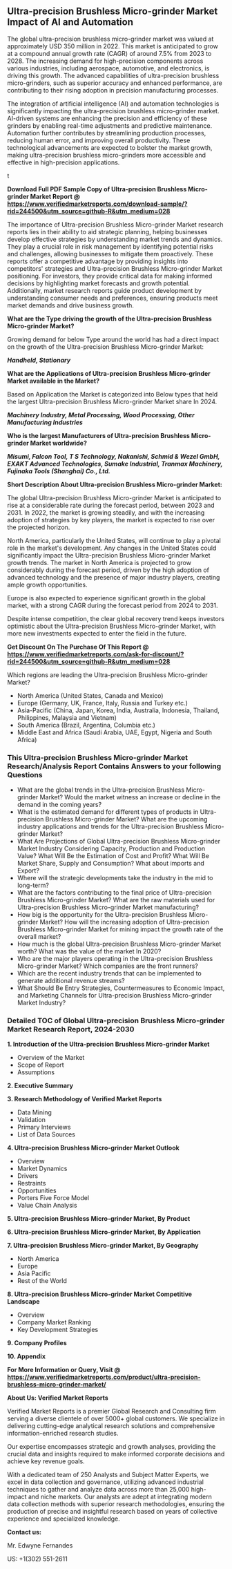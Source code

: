 <h2>Ultra-precision Brushless Micro-grinder Market Impact of AI and Automation</h2><p>The global ultra-precision brushless micro-grinder market was valued at approximately USD 350 million in 2022. This market is anticipated to grow at a compound annual growth rate (CAGR) of around 7.5% from 2023 to 2028. The increasing demand for high-precision components across various industries, including aerospace, automotive, and electronics, is driving this growth. The advanced capabilities of ultra-precision brushless micro-grinders, such as superior accuracy and enhanced performance, are contributing to their rising adoption in precision manufacturing processes.</p><p>The integration of artificial intelligence (AI) and automation technologies is significantly impacting the ultra-precision brushless micro-grinder market. AI-driven systems are enhancing the precision and efficiency of these grinders by enabling real-time adjustments and predictive maintenance. Automation further contributes by streamlining production processes, reducing human error, and improving overall productivity. These technological advancements are expected to bolster the market growth, making ultra-precision brushless micro-grinders more accessible and effective in high-precision applications.</p>t</p><p id="" class=""><strong>Download Full PDF Sample Copy of Ultra-precision Brushless Micro-grinder Market Report @ <a href="https://www.verifiedmarketreports.com/download-sample/?rid=244500&utm_source=github-R&utm_medium=028" target="_blank">https://www.verifiedmarketreports.com/download-sample/?rid=244500&utm_source=github-R&utm_medium=028</a></strong></p><p>The importance of&nbsp;Ultra-precision Brushless Micro-grinder Market research reports lies in their ability to aid strategic planning, helping businesses develop effective strategies by understanding market trends and dynamics. They play a crucial role in risk management by identifying potential risks and challenges, allowing businesses to mitigate them proactively. These reports offer a competitive advantage by providing insights into competitors' strategies and Ultra-precision Brushless Micro-grinder Market positioning. For investors, they provide critical data for making informed decisions by highlighting market forecasts and growth potential. Additionally, market research reports guide product development by understanding consumer needs and preferences, ensuring products meet market demands and drive business growth.</p><p><strong>What are the&nbsp;Type driving the growth of the Ultra-precision Brushless Micro-grinder Market?</strong></p><p id="" class="">Growing demand for below Type around the world has had a direct impact on the growth of the Ultra-precision Brushless Micro-grinder Market:</p><em><strong>Handheld, Stationary</strong></em></p><strong>What are the&nbsp;Applications&nbsp;of Ultra-precision Brushless Micro-grinder Market available in the Market?</strong></p><p id="" class="">Based on Application the Market is categorized into Below types that held the largest Ultra-precision Brushless Micro-grinder Market share In 2024.</p><em><strong>Machinery Industry, Metal Processing, Wood Processing, Other Manufacturing Industries</strong></em></p><strong>Who is the largest Manufacturers of Ultra-precision Brushless Micro-grinder Market worldwide?</strong></p><p><em><strong>Misumi, Falcon Tool, T S Technology, Nakanishi, Schmid & Wezel GmbH, EXAKT Advanced Technologies, Sumake Industrial, Tranmax Machinery, Fujinaka Tools (Shanghai) Co., Ltd.</strong></em></p><p id="" class=""><strong>Short Description About Ultra-precision Brushless Micro-grinder Market:</strong></p><p>The global Ultra-precision Brushless Micro-grinder Market is anticipated to rise at a considerable rate during the forecast period, between 2023 and 2031. In 2022, the market is growing steadily, and with the increasing adoption of strategies by key players, the market is expected to rise over the projected horizon.</p><p>North America, particularly the United States, will continue to play a pivotal role in the market's development. Any changes in the United States could significantly impact the Ultra-precision Brushless Micro-grinder Market growth trends. The market in North America is projected to grow considerably during the forecast period, driven by the high adoption of advanced technology and the presence of major industry players, creating ample growth opportunities.</p><p>Europe is also expected to experience significant growth in the global market, with a strong CAGR during the forecast period from 2024 to 2031.</p><p>Despite intense competition, the clear global recovery trend keeps investors optimistic about the Ultra-precision Brushless Micro-grinder Market, with more new investments expected to enter the field in the future.</p><p id="" class=""><strong>Get Discount On The Purchase Of This Report @ <a href="https://www.verifiedmarketreports.com/ask-for-discount/?rid=244500&utm_source=github-R&utm_medium=028" target="_blank">https://www.verifiedmarketreports.com/ask-for-discount/?rid=244500&utm_source=github-R&utm_medium=028</a></strong></p>Which regions are leading the Ultra-precision Brushless Micro-grinder Market?</p><ul><li>North America (United States, Canada and Mexico)</li><li>Europe (Germany, UK, France, Italy, Russia and Turkey etc.)</li><li>Asia-Pacific (China, Japan, Korea, India, Australia, Indonesia, Thailand, Philippines, Malaysia and Vietnam)</li><li>South America (Brazil, Argentina, Columbia etc.)</li><li>Middle East and Africa (Saudi Arabia, UAE, Egypt, Nigeria and South Africa)</li></ul><h3 id="" class="">This Ultra-precision Brushless Micro-grinder Market Research/Analysis Report Contains Answers to your following Questions</h3><ul><li>What are the global trends in the Ultra-precision Brushless Micro-grinder Market? Would the market witness an increase or decline in the demand in the coming years?</li><li>What is the estimated demand for different types of products in Ultra-precision Brushless Micro-grinder Market? What are the upcoming industry applications and trends for the Ultra-precision Brushless Micro-grinder Market?</li><li>What Are Projections of Global Ultra-precision Brushless Micro-grinder Market Industry Considering Capacity, Production and Production Value? What Will Be the Estimation of Cost and Profit? What Will Be Market Share, Supply and Consumption? What about imports and Export?</li><li>Where will the strategic developments take the industry in the mid to long-term?</li><li>What are the factors contributing to the final price of Ultra-precision Brushless Micro-grinder Market? What are the raw materials used for Ultra-precision Brushless Micro-grinder Market manufacturing?</li><li>How big is the opportunity for the Ultra-precision Brushless Micro-grinder Market? How will the increasing adoption of Ultra-precision Brushless Micro-grinder Market for mining impact the growth rate of the overall market?</li><li>How much is the global Ultra-precision Brushless Micro-grinder Market worth? What was the value of the market In 2020?</li><li>Who are the major players operating in the Ultra-precision Brushless Micro-grinder Market? Which companies are the front runners?</li><li>Which are the recent industry trends that can be implemented to generate additional revenue streams?</li><li>What Should Be Entry Strategies, Countermeasures to Economic Impact, and Marketing Channels for Ultra-precision Brushless Micro-grinder Market Industry?</li></ul><h3 id="" class="">Detailed TOC of Global Ultra-precision Brushless Micro-grinder Market Research Report, 2024-2030</h3><p id="" class=""><strong>1. Introduction of the Ultra-precision Brushless Micro-grinder Market</strong></p><ul><li>Overview of the Market</li><li>Scope of Report</li><li>Assumptions</li></ul><p id="" class=""><strong>2. Executive Summary</strong></p><p id="" class=""><strong>3. Research Methodology of Verified Market Reports</strong></p><ul><li>Data Mining</li><li>Validation</li><li>Primary Interviews</li><li>List of Data Sources</li></ul><p id="" class=""><strong>4. Ultra-precision Brushless Micro-grinder Market Outlook</strong></p><ul><li>Overview</li><li>Market Dynamics</li><li>Drivers</li><li>Restraints</li><li>Opportunities</li><li>Porters Five Force Model</li><li>Value Chain Analysis</li></ul><p id="" class=""><strong>5. Ultra-precision Brushless Micro-grinder Market, By Product</strong></p><p id="" class=""><strong>6. Ultra-precision Brushless Micro-grinder Market, By Application</strong></p><p id="" class=""><strong>7. Ultra-precision Brushless Micro-grinder Market, By Geography</strong></p><ul><li>North America</li><li>Europe</li><li>Asia Pacific</li><li>Rest of the World</li></ul><p id="" class=""><strong>8. Ultra-precision Brushless Micro-grinder Market Competitive Landscape</strong></p><ul><li>Overview</li><li>Company Market Ranking</li><li>Key Development Strategies</li></ul><p id="" class=""><strong>9. Company Profiles</strong></p><p id="" class=""><strong>10. Appendix</strong></p><p id="" class=""><strong>For More Information or Query, Visit @ <a href="https://www.verifiedmarketreports.com/product/ultra-precision-brushless-micro-grinder-market/" target="_blank">https://www.verifiedmarketreports.com/product/ultra-precision-brushless-micro-grinder-market/</a></strong></p><p id="" class=""><strong>About Us: Verified Market Reports</strong></p><p id="" class="">Verified Market Reports is a premier Global Research and Consulting firm serving a diverse clientele of over 5000+ global customers. We specialize in delivering cutting-edge analytical research solutions and comprehensive information-enriched research studies.</p><p id="" class="">Our expertise encompasses strategic and growth analyses, providing the crucial data and insights required to make informed corporate decisions and achieve key revenue goals.</p><p id="" class="">With a dedicated team of 250 Analysts and Subject Matter Experts, we excel in data collection and governance, utilizing advanced industrial techniques to gather and analyze data across more than 25,000 high-impact and niche markets. Our analysts are adept at integrating modern data collection methods with superior research methodologies, ensuring the production of precise and insightful research based on years of collective experience and specialized knowledge.</p><p id="" class=""><strong>Contact us:</strong></p><p id="" class="">Mr. Edwyne Fernandes</p><p id="" class="">US: +1(302) 551-2611</p>